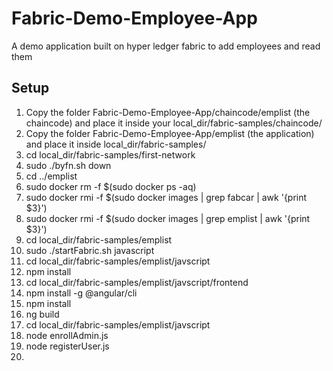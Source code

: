 # Fabric-Demo-Employee-App
A demo application built on hyper ledger fabric to add employees and read them


## Setup
1. Copy the folder Fabric-Demo-Employee-App/chaincode/emplist (the chaincode) and place it inside your local_dir/fabric-samples/chaincode/
2. Copy the folder Fabric-Demo-Employee-App/emplist (the application) and place it inside local_dir/fabric-samples/
3. cd local_dir/fabric-samples/first-network
4. sudo ./byfn.sh down
5. cd ../emplist
6. sudo docker rm -f $(sudo docker ps -aq)
7. sudo docker rmi -f $(sudo docker images | grep fabcar | awk '{print $3}')
8. sudo docker rmi -f $(sudo docker images | grep emplist | awk '{print $3}')
9. cd local_dir/fabric-samples/emplist
10. sudo ./startFabric.sh javascript
11. cd local_dir/fabric-samples/emplist/javscript
12. npm install
13. cd local_dir/fabric-samples/emplist/javscript/frontend
14. npm install -g @angular/cli
15. npm install
16. ng build
17. cd local_dir/fabric-samples/emplist/javscript
18. node enrollAdmin.js
19. node registerUser.js
20. 




